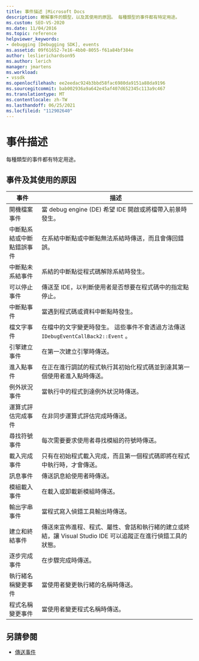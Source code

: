 ```yaml
---
title: 事件描述 |Microsoft Docs
description: 瞭解事件的類型，以及其使用的原因。 每種類型的事件都有特定用途。
ms.custom: SEO-VS-2020
ms.date: 11/04/2016
ms.topic: reference
helpviewer_keywords:
- debugging [Debugging SDK], events
ms.assetid: 09f61652-7e16-4bb0-8055-f61a84bf384e
author: leslierichardson95
ms.author: lerich
manager: jmartens
ms.workload:
- vssdk
ms.openlocfilehash: ee2eedac924b3bbd58fac6980da9151a88da9196
ms.sourcegitcommit: bab002936a9a642e45af407d652345c113a9c467
ms.translationtype: MT
ms.contentlocale: zh-TW
ms.lasthandoff: 06/25/2021
ms.locfileid: "112902640"
---
```

# <a name="event-descriptions"></a>事件描述
每種類型的事件都有特定用途。

## <a name="events-and-the-reasons-for-their-use"></a>事件及其使用的原因

|事件|描述|
|-----------|-----------------|
|開機檔案事件|當 debug engine (DE) 希望 IDE 開啟或將檔帶入前景時發生。|
|中斷點系結或中斷點錯誤事件|在系結中斷點或中斷點無法系結時傳送，而且會傳回錯誤。|
|中斷點未系結事件|系結的中斷點從程式碼解除系結時發生。|
|可以停止事件|傳送至 IDE，以判斷使用者是否想要在程式碼中的指定點停止。|
|中斷點事件|當遇到程式碼或資料中斷點時發生。|
|檔文字事件|在檔中的文字變更時發生。 這些事件不會透過方法傳送 `IDebugEventCallBack2::Event` 。|
|引擎建立事件|在第一次建立引擎時傳送。|
|進入點事件|在正在進行調試的程式執行其初始化程式碼並到達其第一個使用者進入點時傳送。|
|例外狀況事件|當執行中的程式到達例外狀況時傳送。|
|運算式評估完成事件|在非同步運算式評估完成時傳送。|
|尋找符號事件|每次需要要求使用者尋找模組的符號時傳送。|
|載入完成事件|只有在初始程式載入完成，而且第一個程式碼即將在程式中執行時，才會傳送。|
|訊息事件|傳送訊息給使用者時傳送。|
|模組載入事件|在載入或卸載新模組時傳送。|
|輸出字串事件|當程式寫入偵錯工具輸出時傳送。|
|建立和終結事件|傳送來宣佈進程、程式、屬性、會話和執行緒的建立或終結，讓 Visual Studio IDE 可以追蹤正在進行偵錯工具的狀態。|
|逐步完成事件|在步驟完成時傳送。|
|執行緒名稱變更事件|當使用者變更執行緒的名稱時傳送。|
|程式名稱變更事件|當使用者變更程式名稱時傳送。|

## <a name="see-also"></a>另請參閱
- [傳送事件](../../extensibility/debugger/sending-events.md)

